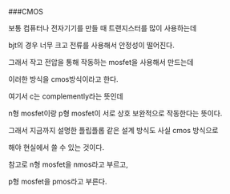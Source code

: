 ###CMOS

보통 컴퓨터나 전자기기를 만들 때 트랜지스터를 많이 사용하는데

bjt의 경우 너무 크고 전류를 사용해서 안정성이 떨어진다.

그래서 작고 전압을 통해 작동하는 mosfet을 사용해서 만드는데

이러한 방식을 cmos방식이라고 한다.

여기서 c는 complemently라는 뜻인데 

n형 mosfet이랑 p형 mosfet이 서로 상호 보완적으로 작동한다는 뜻이다.

그래서 지금까지 설명한 플립플롭 같은 설계 방식도 사실 cmos 방식으로 

해야 현실에서 쓸 수 있는 것이다.

참고로 n형 mosfet을 nmos라고 부르고,

p형 mosfet을 pmos라고 부른다.
